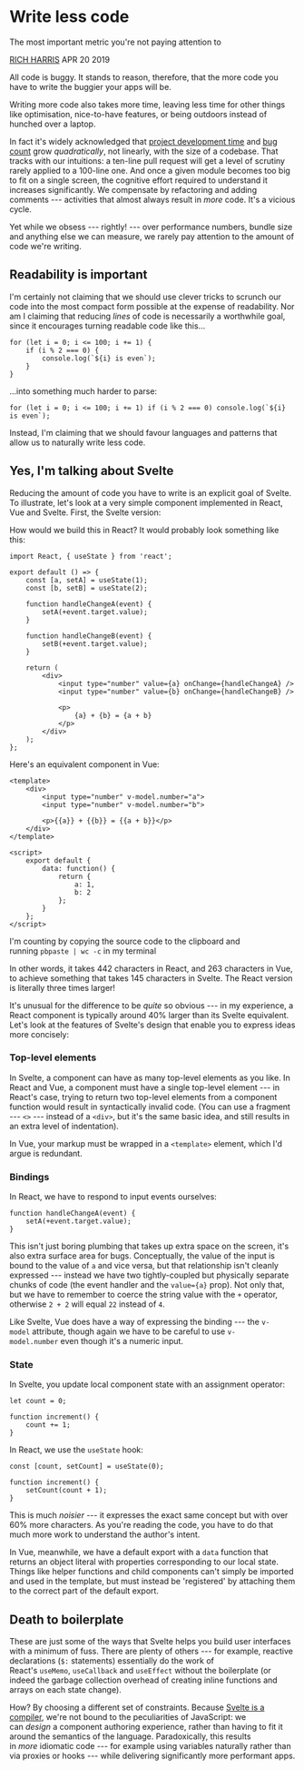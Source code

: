 # Write less code

The most important metric you're not paying attention to

[RICH HARRIS](https://bsky.app/profile/rich-harris.dev) APR 20 2019

All code is buggy. It stands to reason, therefore, that the more code you have to write the buggier your apps will be.

Writing more code also takes more time, leaving less time for other things like optimisation, nice-to-have features, or being outdoors instead of hunched over a laptop.

In fact it's widely acknowledged that [project development time](https://blog.codinghorror.com/diseconomies-of-scale-and-lines-of-code/) and [bug count](https://www.mayerdan.com/ruby/2012/11/11/bugs-per-line-of-code-ratio) grow *quadratically*, not linearly, with the size of a codebase. That tracks with our intuitions: a ten-line pull request will get a level of scrutiny rarely applied to a 100-line one. And once a given module becomes too big to fit on a single screen, the cognitive effort required to understand it increases significantly. We compensate by refactoring and adding comments --- activities that almost always result in *more* code. It's a vicious cycle.

Yet while we obsess --- rightly! --- over performance numbers, bundle size and anything else we can measure, we rarely pay attention to the amount of code we're writing.

## Readability is important

I'm certainly not claiming that we should use clever tricks to scrunch our code into the most compact form possible at the expense of readability. Nor am I claiming that reducing *lines* of code is necessarily a worthwhile goal, since it encourages turning readable code like this...

```
for (let i = 0; i <= 100; i += 1) {
	if (i % 2 === 0) {
		console.log(`${i} is even`);
	}
}
```

...into something much harder to parse:

```
for (let i = 0; i <= 100; i += 1) if (i % 2 === 0) console.log(`${i} is even`);
```

Instead, I'm claiming that we should favour languages and patterns that allow us to naturally write less code.

## Yes, I'm talking about Svelte

Reducing the amount of code you have to write is an explicit goal of Svelte. To illustrate, let's look at a very simple component implemented in React, Vue and Svelte. First, the Svelte version:

How would we build this in React? It would probably look something like this:

```
import React, { useState } from 'react';

export default () => {
	const [a, setA] = useState(1);
	const [b, setB] = useState(2);

	function handleChangeA(event) {
		setA(+event.target.value);
	}

	function handleChangeB(event) {
		setB(+event.target.value);
	}

	return (
		<div>
			<input type="number" value={a} onChange={handleChangeA} />
			<input type="number" value={b} onChange={handleChangeB} />

			<p>
				{a} + {b} = {a + b}
			</p>
		</div>
	);
};
```

Here's an equivalent component in Vue:

```
<template>
	<div>
		<input type="number" v-model.number="a">
		<input type="number" v-model.number="b">

		<p>{{a}} + {{b}} = {{a + b}}</p>
	</div>
</template>

<script>
	export default {
		data: function() {
			return {
				a: 1,
				b: 2
			};
		}
	};
</script>
```

I'm counting by copying the source code to the clipboard and running `pbpaste | wc -c` in my terminal

In other words, it takes 442 characters in React, and 263 characters in Vue, to achieve something that takes 145 characters in Svelte. The React version is literally three times larger!

It's unusual for the difference to be *quite* so obvious --- in my experience, a React component is typically around 40% larger than its Svelte equivalent. Let's look at the features of Svelte's design that enable you to express ideas more concisely:

### Top-level elements

In Svelte, a component can have as many top-level elements as you like. In React and Vue, a component must have a single top-level element --- in React's case, trying to return two top-level elements from a component function would result in syntactically invalid code. (You can use a fragment --- `<>` --- instead of a `<div>`, but it's the same basic idea, and still results in an extra level of indentation).

In Vue, your markup must be wrapped in a `<template>` element, which I'd argue is redundant.

### Bindings

In React, we have to respond to input events ourselves:

```
function handleChangeA(event) {
	setA(+event.target.value);
}
```

This isn't just boring plumbing that takes up extra space on the screen, it's also extra surface area for bugs. Conceptually, the value of the input is bound to the value of `a` and vice versa, but that relationship isn't cleanly expressed --- instead we have two tightly-coupled but physically separate chunks of code (the event handler and the `value={a}` prop). Not only that, but we have to remember to coerce the string value with the `+` operator, otherwise `2 + 2` will equal `22` instead of `4`.

Like Svelte, Vue does have a way of expressing the binding --- the `v-model` attribute, though again we have to be careful to use `v-model.number` even though it's a numeric input.

### State

In Svelte, you update local component state with an assignment operator:

```
let count = 0;

function increment() {
	count += 1;
}
```

In React, we use the `useState` hook:

```
const [count, setCount] = useState(0);

function increment() {
	setCount(count + 1);
}
```

This is much *noisier* --- it expresses the exact same concept but with over 60% more characters. As you're reading the code, you have to do that much more work to understand the author's intent.

In Vue, meanwhile, we have a default export with a `data` function that returns an object literal with properties corresponding to our local state. Things like helper functions and child components can't simply be imported and used in the template, but must instead be 'registered' by attaching them to the correct part of the default export.

## Death to boilerplate

These are just some of the ways that Svelte helps you build user interfaces with a minimum of fuss. There are plenty of others --- for example, reactive declarations (`$:` statements) essentially do the work of React's `useMemo`, `useCallback` and `useEffect` without the boilerplate (or indeed the garbage collection overhead of creating inline functions and arrays on each state change).

How? By choosing a different set of constraints. Because [Svelte is a compiler](https://svelte.dev/blog/frameworks-without-the-framework), we're not bound to the peculiarities of JavaScript: we can *design* a component authoring experience, rather than having to fit it around the semantics of the language. Paradoxically, this results in *more* idiomatic code --- for example using variables naturally rather than via proxies or hooks --- while delivering significantly more performant apps.
